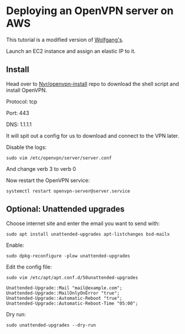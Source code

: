 # Deploying an OpenVPN server on AWS

This tutorial is a modified version of [Wolfgang's](https://notthebe.ee/Creating-your-own-OpenVPN-server.html).

Launch an EC2 instance and assign an elastic IP to it.

## Install
Head over to [Nyr/openvpn-install](https://github.com/Nyr/openvpn-install) repo to download the shell script and install OpenVPN.

Protocol: tcp

Port: 443

DNS: 1.1.1.1

It will spit out a config for us to download and connect to the VPN later.

Disable the logs:

`sudo vim /etc/openvpn/server/server.conf`

And change verb 3 to verb 0

Now restart the OpenVPN service:

`systemctl restart openvpn-server@server.service`

## Optional: Unattended upgrades

Choose internet site and enter the email you want to send with:

`sudo apt install unattended-upgrades apt-listchanges bsd-mailx`

Enable:

`sudo dpkg-reconfigure -plow unattended-upgrades`

Edit the config file:

`sudo vim /etc/apt/apt.conf.d/50unattended-upgrades`

```
Unattended-Upgrade::Mail "mail@example.com";
Unattended-Upgrade::MailOnlyOnError "true";
Unattended-Upgrade::Automatic-Reboot "true"; 
Unattended-Upgrade::Automatic-Reboot-Time "05:00"; 
```

Dry run:

`sudo unattended-upgrades --dry-run`
